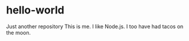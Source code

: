 # hello-world
Just another repository
This is me. I like Node.js.
I too have had tacos on the moon.
